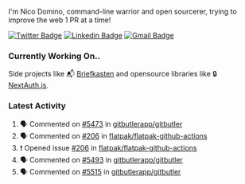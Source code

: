 
I'm Nico Domino, command-line warrior and open sourcerer, trying to improve the web 1 PR at a time!

[![Twitter Badge](https://img.shields.io/badge/-@ndom91-1ca0f1?style=flat-square&labelColor=1ca0f1&logo=twitter&logoColor=white&link=https://twitter.com/ndom91)](https://twitter.com/ndom91) [![Linkedin Badge](https://img.shields.io/badge/-ndom91-blue?style=flat-square&logo=Linkedin&logoColor=white&link=https://www.linkedin.com/in/ndom91/)](https://www.linkedin.com/in/ndom91/) [![Gmail Badge](https://img.shields.io/badge/-yo@ndo.dev-c14438?style=flat-square&logo=mail.ru&logoColor=white&link=mailto:yo@ndo.dev)](mailto:yo@ndo.dev)

### Currently Working On..

Side projects like 📬 [Briefkasten](https://briefkastenhq.com) and opensource libraries like 🔒 [NextAuth.js](https://github.com/nextauthjs/next-auth).

<!--START_SECTION_PROFILE_VIEWS:readme-info-->
<!--END_SECTION_PROFILE_VIEWS:readme-info-->

<!--START_SECTION_DAILY_COMMIT:readme-info-->
<!--END_SECTION_DAILY_COMMIT:readme-info-->

<!--START_SECTION_WEEKLY_COMMIT:readme-info-->
<!--END_SECTION_WEEKLY_COMMIT:readme-info-->

### Latest Activity

<!--START_SECTION:activity-->
1. 🗣 Commented on [#5473](https://github.com/gitbutlerapp/gitbutler/pull/5473#issuecomment-2476397427) in [gitbutlerapp/gitbutler](https://github.com/gitbutlerapp/gitbutler)
2. 🗣 Commented on [#206](https://github.com/flatpak/flatpak-github-actions/issues/206#issuecomment-2476394349) in [flatpak/flatpak-github-actions](https://github.com/flatpak/flatpak-github-actions)
3. ❗ Opened issue [#206](https://github.com/flatpak/flatpak-github-actions/issues/206) in [flatpak/flatpak-github-actions](https://github.com/flatpak/flatpak-github-actions)
4. 🗣 Commented on [#5493](https://github.com/gitbutlerapp/gitbutler/issues/5493#issuecomment-2476154641) in [gitbutlerapp/gitbutler](https://github.com/gitbutlerapp/gitbutler)
5. 🗣 Commented on [#5515](https://github.com/gitbutlerapp/gitbutler/issues/5515#issuecomment-2475871943) in [gitbutlerapp/gitbutler](https://github.com/gitbutlerapp/gitbutler)
<!--END_SECTION:activity-->
